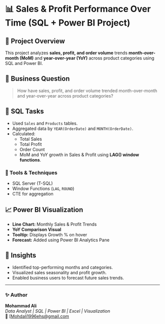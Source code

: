 # 📊 Sales & Profit Performance Over Time (SQL + Power BI Project)

## 🧩 Project Overview
This project analyzes **sales, profit, and order volume** trends **month-over-month (MoM)** and **year-over-year (YoY)** across product categories using SQL and Power BI.

## 🧮 Business Question
> How have sales, profit, and order volume trended month-over-month and year-over-year across product categories?

## 🧠 SQL Tasks
- Used `Sales` and `Products` tables.
- Aggregated data by `YEAR(OrderDate)` and `MONTH(OrderDate)`.
- Calculated:
  - Total Sales
  - Total Profit
  - Order Count
  - MoM and YoY growth in Sales & Profit using **LAG() window functions**.

### 🧰 Tools & Techniques
- SQL Server (T-SQL)
- Window Functions (`LAG`, `ROUND`)
- CTE for aggregation

## 📈 Power BI Visualization
- **Line Chart:** Monthly Sales & Profit Trends  
- **YoY Comparison Visual**
- **Tooltip:** Displays Growth % on hover  
- **Forecast:** Added using Power BI Analytics Pane


## 🚀 Insights
- Identified top-performing months and categories.
- Visualized sales seasonality and profit growth.
- Enabled business users to forecast future sales trends.

---

### ✨ Author
**Mohammad Ali**  
_Data Analyst | SQL | Power BI | Excel | Visualization_  
📧 [Mohdali1996ehs@gmail.com
